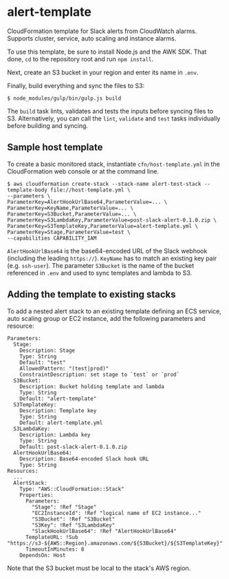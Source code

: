 # alert-template
CloudFormation template for Slack alerts from CloudWatch alarms. Supports cluster, service, auto scaling and instance alarms.

To use this template, be sure to install Node.js and the AWK SDK. That done, `cd` to the repository root and run `npm install`.

Next, create an S3 bucket in your region and enter its name in `.env`. 

Finally, build everything and sync the files to S3:

```
$ node_modules/gulp/bin/gulp.js build
```

The `build` task lints, validates and tests the inputs before syncing files to S3. Alternatively, you can call the `lint`, `validate` and `test` tasks individually before building and syncing.

## Sample host template
To create a basic monitored stack, instantiate `cfn/host-template.yml` in the CloudFormation web console or at the command line.
```
$ aws cloudformation create-stack --stack-name alert-test-stack --template-body file://host-template.yml \
--parameters \
ParameterKey=AlertHookUrlBase64,ParameterValue=... \
ParameterKey=KeyName,ParameterValue=... \
ParameterKey=S3Bucket,ParameterValue=... \
ParameterKey=S3LambdaKey,ParameterValue=post-slack-alert-0.1.0.zip \
ParameterKey=S3TemplateKey,ParameterValue=alert-template.yml \
ParameterKey=Stage,ParameterValue=test \
--capabilities CAPABILITY_IAM
```
`AlertHookUrlBase64` is the base64-encoded URL of the Slack webhook (including the leading `https://`). `KeyName` has to match an existing key pair (e.g. `ssh-user`). The parameter `S3Bucket` is the name of the bucket referenced in `.env` and used to sync templates and lambda to S3.

## Adding the template to existing stacks
To add a nested alert stack to an existing template defining an ECS service, auto scaling group or EC2 instance, add the following parameters and resource:
```
Parameters:
  Stage:
    Description: Stage
    Type: String
    Default: "test"
    AllowedPattern: "(test|prod)"
    ConstraintDescription: set stage to `test` or `prod`
  S3Bucket:
    Description: Bucket holding template and lambda
    Type: String
    Default: "alert-template"
  S3TemplateKey:
    Description: Template key
    Type: String
    Default: alert-template.yml
  S3LambdaKey:
    Description: Lambda key
    Type: String
    Default: post-slack-alert-0.1.0.zip
  AlertHookUrlBase64:
    Description: Base64-encoded Slack hook URL
    Type: String
Resources:
  ...
  AlertStack:
    Type: "AWS::CloudFormation::Stack"
    Properties:
      Parameters:
        "Stage": !Ref "Stage"
        "EC2InstanceId": !Ref "logical name of EC2 instance..."
        "S3Bucket": !Ref "S3Bucket"
        "S3Key": !Ref "S3LambdaKey"
        "SlackHookUrlBase64": !Ref "AlertHookUrlBase64"
      TemplateURL: !Sub "https://s3-${AWS::Region}.amazonaws.com/${S3Bucket}/${S3TemplateKey}"
      TimeoutInMinutes: 8
    DependsOn: Host
```
Note that the S3 bucket must be local to the stack's AWS region.
